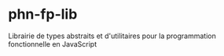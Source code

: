# phn-fp-lib
Librairie de types abstraits et d'utilitaires pour la programmation fonctionnelle en JavaScript
